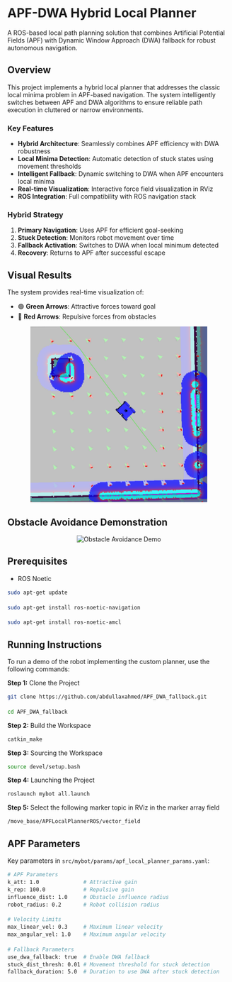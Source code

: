# APF-DWA Hybrid Local Planner

A ROS-based local path planning solution that combines Artificial Potential Fields (APF) with Dynamic Window Approach (DWA) fallback for robust autonomous navigation.

##  Overview

This project implements a hybrid local planner that addresses the classic local minima problem in APF-based navigation. The system intelligently switches between APF and DWA algorithms to ensure reliable path execution in cluttered or narrow environments.

### Key Features

- **Hybrid Architecture**: Seamlessly combines APF efficiency with DWA robustness
- **Local Minima Detection**: Automatic detection of stuck states using movement thresholds
- **Intelligent Fallback**: Dynamic switching to DWA when APF encounters local minima
- **Real-time Visualization**: Interactive force field visualization in RViz
- **ROS Integration**: Full compatibility with ROS navigation stack


### Hybrid Strategy

1. **Primary Navigation**: Uses APF for efficient goal-seeking
2. **Stuck Detection**: Monitors robot movement over time
3. **Fallback Activation**: Switches to DWA when local minimum detected
4. **Recovery**: Returns to APF after successful escape



## Visual Results

The system provides real-time visualization of:
- 🟢 **Green Arrows**: Attractive forces toward goal
- 🔴 **Red Arrows**: Repulsive forces from obstacles

<p align="center">
  <img src="images/APF_visual.png" width="400"/>
</p>



## Obstacle Avoidance Demonstration
<p align="center">
  <img src="images/ObstableAviodance.gif" width="400" alt="Obstacle Avoidance Demo"/>
</p>




## Prerequisites

- ROS Noetic
```bash
sudo apt-get update

sudo apt-get install ros-noetic-navigation

sudo apt-get install ros-noetic-amcl
```

## Running Instructions
To run a demo of the robot implementing the custom planner, use the following commands:

**Step 1:** Clone the Project
```bash
git clone https://github.com/abdullaxahmed/APF_DWA_fallback.git

cd APF_DWA_fallback
```
**Step 2:** Build the Workspace
```bash
catkin_make
```
**Step 3:** Sourcing the Workspace
```bash
source devel/setup.bash
```
**Step 4:** Launching the Project

```bash
roslaunch mybot all.launch
```

**Step 5:** Select the following marker topic in RViz in the marker array field

```bash
/move_base/APFLocalPlannerROS/vector_field
```

## APF Parameters

Key parameters in `src/mybot/params/apf_local_planner_params.yaml`:

```bash
# APF Parameters
k_att: 1.0              # Attractive gain
k_rep: 100.0            # Repulsive gain
influence_dist: 1.0     # Obstacle influence radius
robot_radius: 0.2       # Robot collision radius

# Velocity Limits
max_linear_vel: 0.3     # Maximum linear velocity
max_angular_vel: 1.0    # Maximum angular velocity

# Fallback Parameters
use_dwa_fallback: true  # Enable DWA fallback
stuck_dist_thresh: 0.01 # Movement threshold for stuck detection
fallback_duration: 5.0  # Duration to use DWA after stuck detection
```




